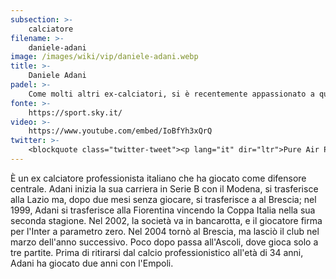 ```yaml
---
subsection: >-
    calciatore
filename: >-
    daniele-adani
image: /images/wiki/vip/daniele-adani.webp
title: >-
    Daniele Adani
padel: >-
    Come molti altri ex-calciatori, si è recentemente appassionato a questo sport. Gioca infatti insieme ad altrii ex calciatori a Milano, dove vive. Ha recentemente parteciapto al Pure Air Padel Challenge Trophy, sponsorizzato da SkySport e Dyson, per promuovre il padel e sensibilizzare le persone verso un'atten.zione ambientale maggiore.
fonte: >-
    https://sport.sky.it/
video: >-
    https://www.youtube.com/embed/IoBfYh3xQrQ
twitter: >-
    <blockquote class="twitter-tweet"><p lang="it" dir="ltr">Pure Air Padel Challenge Trophy: È arrivato “Pure Air Padel Challenge Trophy”, il primo esclusivo torneo di “padel indoor” organizzato da Sky Sport e Dyson <a href="https://t.co/Hjbfowk3Wd">https://t.co/Hjbfowk3Wd</a> <a href="https://t.co/FEcjeM1bfq">pic.twitter.com/FEcjeM1bfq</a></p>&mdash; sportlive (@sportli26181512) <a href="https://twitter.com/sportli26181512/status/1311656897053814785?ref_src=twsrc%5Etfw">October 1, 2020</a></blockquote> <script async src="https://platform.twitter.com/widgets.js" charset="utf-8"></script>
---
```

È un ex calciatore professionista italiano che ha giocato come difensore centrale. Adani inizia la sua carriera in Serie B con il Modena, si trasferisce alla Lazio ma, dopo due mesi senza giocare, si trasferisce a al Brescia; nel 1999, Adani si trasferisce alla Fiorentina vincendo la Coppa Italia nella sua seconda stagione. Nel 2002, la società va in bancarotta, e il giocatore firma per l'Inter a parametro zero. Nel 2004 tornò al Brescia, ma lasciò il club nel marzo dell'anno successivo. Poco dopo passa all'Ascoli, dove gioca solo a tre partite. Prima di ritirarsi dal calcio professionistico all'età di 34 anni, Adani ha giocato due anni con l'Empoli.
